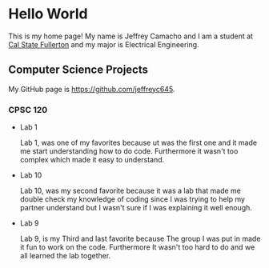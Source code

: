 # Hello World

This is my home page! My name is Jeffrey Camacho and I am a student at [Cal State Fullerton](http://www.fullerton.edu/) and my major is Electrical Engineering.

## Computer Science Projects

My GitHub page is https://github.com/jeffreyc645.

### CPSC 120

* Lab 1

    Lab 1, was one of my favorites because ut was the first one and it made me start understanding how to do code. Furthermore it wasn't too complex which made it easy to understand.

* Lab 10

    Lab 10, was my second favorite because it was a lab that made me double check my knowledge of coding since I was trying to help my partner understand but I wasn't sure if I was explaining it well enough.

* Lab 9

    Lab 9, is my Third and last favorite because The group I was put in made it fun to work on the code. Furthermore It wasn't too hard to do and we all learned the lab together.